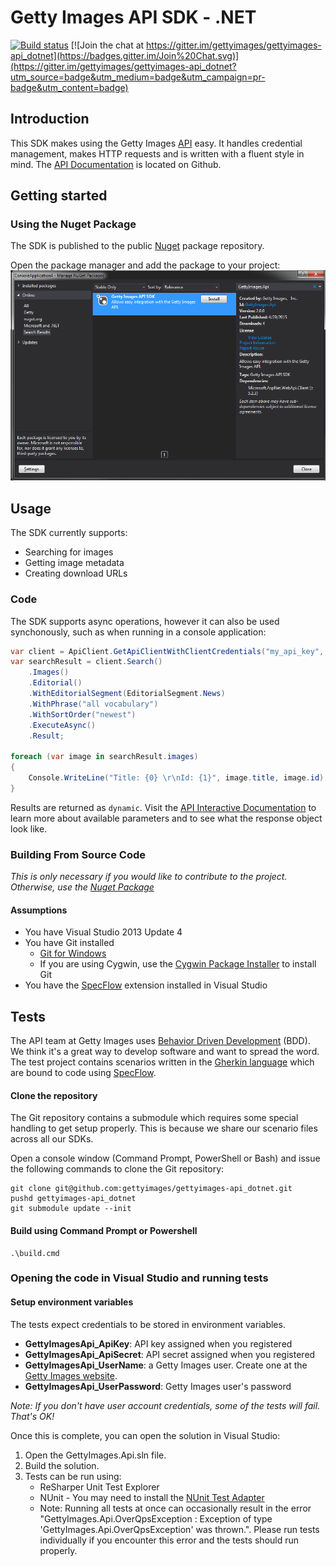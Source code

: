 # Getty Images API SDK - .NET
[![Build status](https://ci.appveyor.com/api/projects/status/yqy480k37aaokumr/branch/master?svg=true)](https://ci.appveyor.com/project/GettyImages/gettyimages-api-dotnet/branch/master)
[![Join the chat at https://gitter.im/gettyimages/gettyimages-api_dotnet](https://badges.gitter.im/Join%20Chat.svg)](https://gitter.im/gettyimages/gettyimages-api_dotnet?utm_source=badge&utm_medium=badge&utm_campaign=pr-badge&utm_content=badge)
## Introduction
This SDK makes using the Getty Images [API](http://developers.gettyimages.com) easy. It handles credential management, makes HTTP requests and is written with a fluent style in mind. The [API Documentation](https://github.com/gettyimages/gettyimages-api) is located on Github.

## Getting started
### Using the Nuget Package
The SDK is published to the public [Nuget](https://www.nuget.org/packages/GettyImages.Api/) package repository.

Open the package manager and add the package to your project:
![Add nuget package reference](nuget-add-ref.png)

## Usage
The SDK currently supports:
+ Searching for images
+ Getting image metadata
+ Creating download URLs

### Code
The SDK supports async operations, however it can also be used synchonously, such as when running in a console application:

```csharp
var client = ApiClient.GetApiClientWithClientCredentials("my_api_key", "my_api_secret");
var searchResult = client.Search()
    .Images()
    .Editorial()
    .WithEditorialSegment(EditorialSegment.News)
    .WithPhrase("all vocabulary")
    .WithSortOrder("newest")
    .ExecuteAsync()
    .Result;

foreach (var image in searchResult.images)
{
    Console.WriteLine("Title: {0} \r\nId: {1}", image.title, image.id);
}
````

Results are returned as `dynamic`. Visit the [API Interactive Documentation](https://api.gettyimages.com/swagger) to learn more about available parameters and to see what the response object look like.

### Building From Source Code
_This is only necessary if you would like to contribute to the project. Otherwise, use the [Nuget Package](#using-the-nuget-package)_

#### Assumptions
+ You have Visual Studio 2013 Update 4
+ You have Git installed
	+ [Git for Windows](http://msysgit.github.io/)
	+ If you are using Cygwin, use the [Cygwin Package Installer](https://cygwin.com/install.html) to install Git
+ You have the [SpecFlow](http://specflow.org) extension installed in Visual Studio

## Tests
The API team at Getty Images uses [Behavior Driven Development](http://en.wikipedia.org/wiki/Behavior-driven_development) (BDD). We think it's a great way to develop software and want to spread the word. The test project contains scenarios written in the [Gherkin language](https://github.com/cucumber/gherkin/wiki) which are bound to code using [SpecFlow](http://www.specflow.org/).

#### Clone the repository
The Git repository contains a submodule which requires some special handling to get setup properly. This is because we share our scenario files across all our SDKs.

Open a console window (Command Prompt, PowerShell or Bash) and issue the following commands to clone the Git repository:

	git clone git@github.com:gettyimages/gettyimages-api_dotnet.git
	pushd gettyimages-api_dotnet
	git submodule update --init
#### Build using Command Prompt or Powershell
	.\build.cmd

### Opening the code in Visual Studio and running tests
#### Setup environment variables
The tests expect credentials to be stored in environment variables.
+ __GettyImagesApi_ApiKey__: API key assigned when you registered
+ __GettyImagesApi_ApiSecret__: API secret assigned when you registered
+ __GettyImagesApi_UserName__: a Getty Images user. Create one at the [Getty Images website](http://gettyimages.com).
+ __GettyImagesApi_UserPassword__: Getty Images user's password


_Note: If you don't have user account credentials, some of the tests will fail. That's OK!_

Once this is complete, you can open the solution in Visual Studio:

1. Open the GettyImages.Api.sln file.
1. Build the solution.
1. Tests can be run using:
	+ ReSharper Unit Test Explorer
	+ NUnit - You may need to install the [NUnit Test Adapter](http://visualstudiogallery.msdn.microsoft.com/6ab922d0-21c0-4f06-ab5f-4ecd1fe7175d)
	+ Note: Running all tests at once can occasionally result in the error "GettyImages.Api.OverQpsException : Exception of type 'GettyImages.Api.OverQpsException' was thrown.". Please run tests individually if you encounter this error and the tests should run properly.
